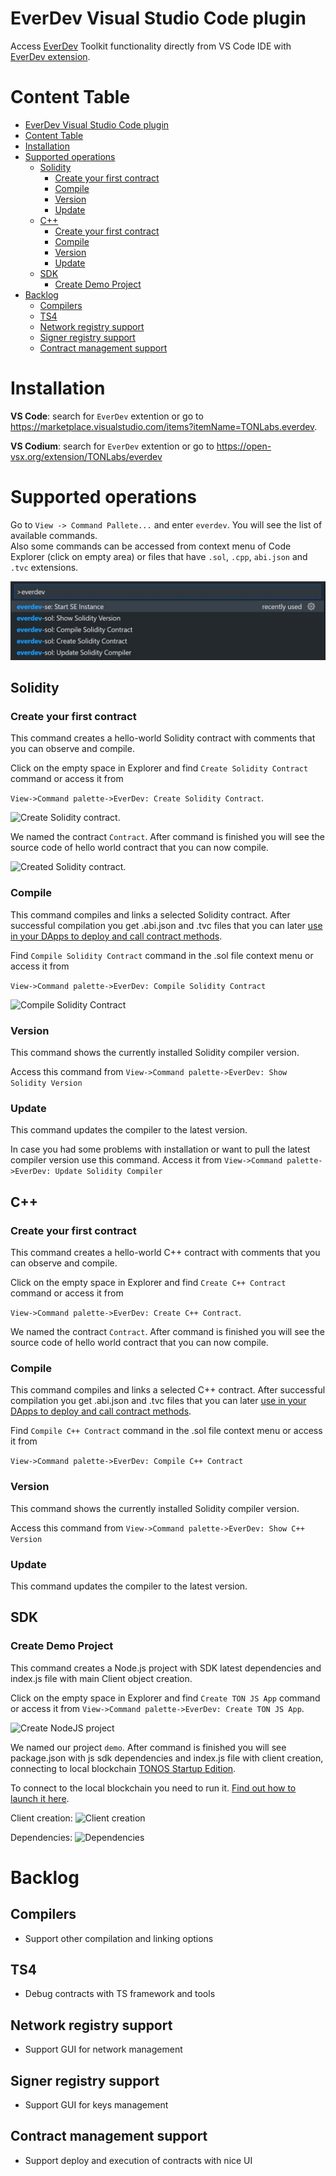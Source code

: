 # EverDev Visual Studio Code plugin

Access [EverDev](https://docs.ton.dev/) Toolkit functionality directly from VS Code IDE with [EverDev extension](https://marketplace.visualstudio.com/items?itemName=TONLabs.everdev). 

# Content Table

- [EverDev Visual Studio Code plugin](#everdev-visual-studio-code-plugin)
- [Content Table](#content-table)
- [Installation](#installation)
- [Supported operations](#supported-operations)
  - [Solidity](#solidity)
    - [Create your first contract](#create-your-first-contract)
    - [Compile](#compile)
    - [Version](#version)
    - [Update](#update)
  - [C++](#c)
    - [Create your first contract](#create-your-first-contract-1)
    - [Compile](#compile-1)
    - [Version](#version-1)
    - [Update](#update-1)
  - [SDK](#sdk)
    - [Create Demo Project](#create-demo-project)
- [Backlog](#backlog)
  - [Compilers](#compilers)
  - [TS4](#ts4)
  - [Network registry support](#network-registry-support)
  - [Signer registry support](#signer-registry-support)
  - [Contract management support](#contract-management-support)

# Installation

**VS Code**: search for  `EverDev` extention or go to https://marketplace.visualstudio.com/items?itemName=TONLabs.everdev.

**VS Codium**: search for  `EverDev` extention or go to https://open-vsx.org/extension/TONLabs/everdev

# Supported operations
Go to `View -> Command Pallete...` and enter `everdev`. You will see the list of available commands.  
Also some commands can be accessed from context menu of Code Explorer (click on empty area) or files that have `.sol`, `.cpp`, `abi.json` and `.tvc` extensions.

![EverDev commands](images/commands.jpg)

## Solidity

### Create your first contract

This command creates a hello-world Solidity contract with comments that you can observe and compile.

Click on the empty space in Explorer and find `Create Solidity Contract` command or access it from

`View->Command palette->EverDev: Create Solidity Contract`.

![Create Solidity contract](images/sol_create.jpg).

We named the contract `Contract`. After command is finished you will see the source code of hello world contract that you can now compile.

![Created Solidity contract](images/sol_created.jpg).

### Compile

This command compiles and links a selected Solidity contract. After successful compilation you get .abi.json and .tvc files that you can later [use in your DApps to deploy and call contract methods](https://docs.ton.dev/86757ecb2/p/07f1a5-add-contract-to-your-app-/b/462f33).

Find `Compile Solidity Contract` command in the .sol file context menu or access it from 

`View->Command palette->EverDev: Compile Solidity Contract`

![Compile Solidity Contract](images/compile.gif)

### Version

This command shows the currently installed Solidity compiler version.

Access this command from
`View->Command palette->EverDev: Show Solidity Version`

### Update

This command updates the compiler to the latest version.

In case you had some problems with installation or want to pull the latest compiler version use this command.
Access it from `View->Command palette->EverDev: Update Solidity Compiler`

## C++

### Create your first contract

This command creates a hello-world C++ contract with comments that you can observe and compile.

Click on the empty space in Explorer and find `Create C++ Contract` command or access it from

`View->Command palette->EverDev: Create C++ Contract`.

We named the contract `Contract`. After command is finished you will see the source code of hello world contract that you can now compile.

### Compile

This command compiles and links a selected C++ contract. After successful compilation you get .abi.json and .tvc files that you can later [use in your DApps to deploy and call contract methods](https://docs.ton.dev/86757ecb2/p/07f1a5-add-contract-to-your-app-/b/462f33).

Find `Compile C++ Contract` command in the .sol file context menu or access it from 

`View->Command palette->EverDev: Compile C++ Contract`


### Version

This command shows the currently installed Solidity compiler version.

Access this command from
`View->Command palette->EverDev: Show C++ Version`

### Update

This command updates the compiler to the latest version.

## SDK

### Create Demo Project

This command creates a Node.js project with SDK latest dependencies and index.js file with main Client object creation.

Click on the empty space in Explorer and find `Create TON JS App` command or access it from
`View->Command palette->EverDev: Create TON JS App`.

![Create NodeJS project](images/js_create.jpg)

We named our project `demo`. After command is finished you will see package.json with js sdk dependencies
and index.js file with client creation, connecting to local blockchain [TONOS Startup Edition](https://docs.ton.dev/86757ecb2/p/19d886-ton-os-se).

To connect to the local blockchain you need to run it. [Find out how to launch it here](https://docs.ton.dev/86757ecb2/p/324b55-installation/t/7337a3).  

Client creation:
![Client creation](images/js_demo.jpg)

Dependencies:
![Dependencies](images/js_depend.jpg)


# Backlog

## Compilers
- Support other compilation and linking options

## TS4

- Debug contracts with TS framework and tools

## Network registry support
- Support GUI for network management

## Signer registry support
- Support GUI for keys management

## Contract management support
- Support deploy and execution of contracts with nice UI
